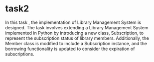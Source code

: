 # task2
In this task , the implementation of Library Management System is designed. The task involves extending a Library Management System implemented in Python by introducing a new class, Subscription, to represent the subscription status of library members. Additionally, the Member class is modified to include a Subscription instance, and the borrowing functionality is updated to consider the expiration of subscriptions.
